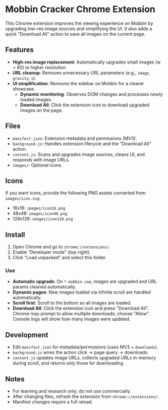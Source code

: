 # Mobbin Cracker Chrome Extension

This Chrome extension improves the viewing experience on Mobbin by upgrading low-res image sources and simplifying the UI. It also adds a quick "Download All" action to save all images on the current page.

## Features

- **High‑res image replacement**: Automatically upgrades small images (w < 80) to higher resolution.
- **URL cleanup**: Removes unnecessary URL parameters (e.g., `image`, `gravity`, `v`).
- **UI simplification**: Removes the sidebar on Mobbin for a clearer showcase.
  - **Dynamic monitoring**: Observes DOM changes and processes newly loaded images.
  - **Download All**: Click the extension icon to download upgraded images on the page.

## Files

- `manifest.json`: Extension metadata and permissions (MV3).
- `background.js`: Handles extension lifecycle and the "Download All" action.
- `content.js`: Scans and upgrades image sources, cleans UI, and responds with image URLs.
- `images/`: Optional icons.

## Icons

If you want icons, provide the following PNG assets converted from `images/icon.svg`:

- 16x16: `images/icon16.png`
- 48x48: `images/icon48.png`
- 128x128: `images/icon128.png`

## Install

1. Open Chrome and go to `chrome://extensions/`.
2. Enable "Developer mode" (top-right).
3. Click "Load unpacked" and select this folder.

### Use

- **Automatic upgrade**: On `*.mobbin.com`, images are upgraded and URL params cleaned automatically.
- **Dynamic pages**: New images loaded via infinite scroll are handled automatically.
- **Scroll first**: Scroll to the bottom so all images are loaded.
- **Download All**: Click the extension icon and press "Download All". Chrome may prompt to allow multiple downloads; choose "Allow".
Console logs will show how many images were updated.

## Development

- Edit `manifest.json` for metadata/permissions (uses MV3 + `downloads`).
- `background.js` wires the action click -> page query -> downloads.
 - `content.js` updates image URLs, collects upgraded URLs in-memory during scroll, and returns only those for downloading.

## Notes

- For learning and research only; do not use commercially.
- After changing files, refresh the extension from `chrome://extensions/`.
- Manifest changes require a full reload.
